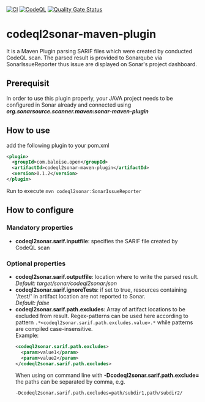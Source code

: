 [![CI](https://github.com/baloise-incubator/codeql2sonar-maven-plugin/actions/workflows/ci.yml/badge.svg)](https://github.com/baloise-incubator/codeql2sonar-maven-plugin/actions/workflows/ci.yml)
[![CodeQL](https://github.com/baloise-incubator/codeql2sonar-maven-plugin/actions/workflows/codeql-analysis.yml/badge.svg)](https://github.com/baloise-incubator/codeql2sonar-maven-plugin/actions/workflows/codeql-analysis.yml)
[![Quality Gate Status](https://sonarcloud.io/api/project_badges/measure?project=baloise-incubator_codeql2sonar-maven-plugin&metric=alert_status)](https://sonarcloud.io/dashboard?id=baloise-incubator_codeql2sonar-maven-plugin)

# codeql2sonar-maven-plugin
It is a Maven Plugin parsing SARIF files which were created by conducted CodeQL scan. The parsed result is provided to
Sonarqube via SonarIssueReporter thus issue are displayed on Sonar's project dashboard.

## Prerequisit
In order to use this plugin properly, your JAVA project needs to be configured in Sonar already and connected using 
___org.sonarsource.scanner.maven:sonar-maven-plugin___

## How to use
add the following plugin to your pom.xml
```XML
<plugin>
  <groupId>com.baloise.open</groupId>
  <artifactId>codeql2sonar-maven-plugin</artifactId>
  <version>0.1.2</version>
</plugin>
```

Run to execute ```mvn codeql2sonar:SonarIssueReporter```

## How to configure
### Mandatory properties
- __codeql2sonar.sarif.inputfile__: specifies the SARIF file created by CodeQL scan

### Optional properties
- __codeql2sonar.sarif.outputfile__: location where to write the parsed result.
  <br/>_Default: target/sonar/codeql2sonar.json_
- __codeql2sonar.sarif.ignoreTests__: if set to true, resources containing '/test/' in artifact location 
  are not reported to Sonar.<br/>_Default: false_
- __codeql2sonar.sarif.path.excludes__: Array of artifact locations to be excluded from result.
  Regex-patterns can be used here according to pattern ```.*<codeql2sonar.sarif.path.excludes.value>.*``` 
  while patterns are compiled case-insensitive.
  <br/>Example:
  ```xml
  <codeql2sonar.sarif.path.excludes>
    <param>value1</param>
    <param>value2</param>
  </codeql2sonar.sarif.path.excludes>
  ```
  When using on command line with __-Dcodeql2sonar.sarif.path.exclude=__ the paths can be separated by comma, e.g.
  ```
  -Dcodeql2sonar.sarif.path.excludes=path/subdir1,path/subdir2/
  ```
